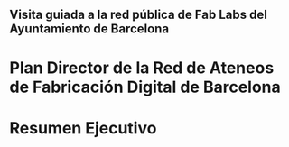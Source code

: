 ## Visita guiada a la red pública de Fab Labs del Ayuntamiento de Barcelona ##

# Plan Director de la Red de Ateneos de Fabricación Digital de Barcelona

# Resumen Ejecutivo

